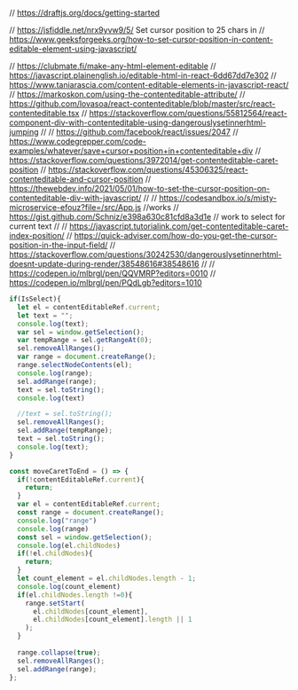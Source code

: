 

// https://draftjs.org/docs/getting-started

// https://jsfiddle.net/nrx9yvw9/5/   Set cursor position to 25 chars in
// https://www.geeksforgeeks.org/how-to-set-cursor-position-in-content-editable-element-using-javascript/

// https://clubmate.fi/make-any-html-element-editable
// https://javascript.plainenglish.io/editable-html-in-react-6dd67dd7e302
// https://www.taniarascia.com/content-editable-elements-in-javascript-react/
// https://markoskon.com/using-the-contenteditable-attribute/
// https://github.com/lovasoa/react-contenteditable/blob/master/src/react-contenteditable.tsx
// https://stackoverflow.com/questions/55812564/react-component-div-with-contenteditable-using-dangerouslysetinnerhtml-jumping
// 
// https://github.com/facebook/react/issues/2047
// https://www.codegrepper.com/code-examples/whatever/save+cursor+position+in+contenteditable+div
// https://stackoverflow.com/questions/3972014/get-contenteditable-caret-position
// https://stackoverflow.com/questions/45306325/react-contenteditable-and-cursor-position
// https://thewebdev.info/2021/05/01/how-to-set-the-cursor-position-on-contenteditable-div-with-javascript/
// 
// https://codesandbox.io/s/misty-microservice-efouz?file=/src/App.js //works
// https://gist.github.com/Schniz/e398a630c81cfd8a3d1e // work to select for current text
// 
// https://javascript.tutorialink.com/get-contenteditable-caret-index-position/
// https://quick-adviser.com/how-do-you-get-the-cursor-position-in-the-input-field/
// https://stackoverflow.com/questions/30242530/dangerouslysetinnerhtml-doesnt-update-during-render/38548616#38548616
// 
// https://codepen.io/mlbrgl/pen/QQVMRP?editors=0010
// https://codepen.io/mlbrgl/pen/PQdLgb?editors=1010








```js
if(IsSelect){
  let el = contentEditableRef.current;
  let text = "";
  console.log(text);
  var sel = window.getSelection();
  var tempRange = sel.getRangeAt(0);
  sel.removeAllRanges();
  var range = document.createRange();
  range.selectNodeContents(el);
  console.log(range);
  sel.addRange(range);
  text = sel.toString();
  console.log(text)

  //text = sel.toString();
  sel.removeAllRanges();
  sel.addRange(tempRange);
  text = sel.toString();
  console.log(text);
}

```

```js
const moveCaretToEnd = () => {
  if(!contentEditableRef.current){
    return;
  }
  var el = contentEditableRef.current;
  const range = document.createRange();
  console.log("range")
  console.log(range)
  const sel = window.getSelection();
  console.log(el.childNodes)
  if(!el.childNodes){
    return;
  }
  let count_element = el.childNodes.length - 1;
  console.log(count_element)
  if(el.childNodes.length !=0){
    range.setStart(
      el.childNodes[count_element],
      el.childNodes[count_element].length || 1
    );
  }
  
  range.collapse(true);
  sel.removeAllRanges();
  sel.addRange(range);
};
```